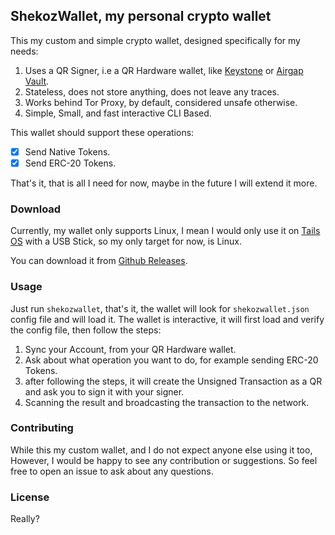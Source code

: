 ## ShekozWallet, my personal crypto wallet

This my custom and simple crypto wallet, designed specifically for my needs:

1. Uses a QR Signer, i.e a QR Hardware wallet, like [Keystone](https://keyst.one/) or [Airgap Vault](https://airgap.it/offline-device/).
2. Stateless, does not store anything, does not leave any traces.
3. Works behind Tor Proxy, by default, considered unsafe otherwise.
4. Simple, Small, and fast interactive CLI Based.

This wallet should support these operations:

- [x] Send Native Tokens.
- [x] Send ERC-20 Tokens.

That's it, that is all I need for now, maybe in the future I will extend it more.

### Download

Currently, my wallet only supports Linux, I mean I would only use it on [Tails OS](https://tails.boum.org/) with a USB Stick, so
my only target for now, is Linux.

You can download it from [Github Releases](https://github.com/shekohex/wallet/releases/latest).

### Usage

Just run `shekozwallet`, that's it, the wallet will look for `shekozwallet.json` config file and will load it.
The wallet is interactive, it will first load and verify the config file, then follow the steps:

1. Sync your Account, from your QR Hardware wallet.
2. Ask about what operation you want to do, for example sending ERC-20 Tokens.
3. after following the steps, it will create the Unsigned Transaction as a QR and ask you to sign it with your signer.
4. Scanning the result and broadcasting the transaction to the network.

### Contributing

While this my custom wallet, and I do not expect anyone else using it too, However, I would be happy to see any contribution or suggestions. So feel free to open an issue to ask about any questions.

### License

Really?
